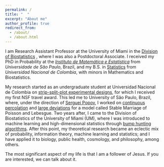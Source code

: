 ```yaml
---
permalink: /
title: "  "
excerpt: "About me"
author_profile: true
redirect_from: 
  - /about/
  - /about.html
---
```


I am Research Assistant Professor at the University of Miami in the [Division of Biostatistics](https://www.publichealth.med.miami.edu/divisions/biostatistics/) , where I was also a Postdoctoral Associate. I received my PhD in Probability at the [_Instituto de Matemática e Estatística_](https://www.ime.usp.br/en/home/) from _Universidade de São Paulo_, Brazil, and my B.S. in [Statistics](http://ciencias.bogota.unal.edu.co/departamentos/departamento-de-estadistica/inicio/) from _Universidad Nacional de Colombia_, with minors in Mathematics and Biostatistics. 

My research started as an undergraduate student at Universidad Nacional de Colombia on [strip-split-plot experimental designs](https://biometria.ufla.br/index.php/BBJ/article/view/141), for which I received my first NSF travel award. This led me to University of São Paulo, Brazil, where, under the direction of [Serguei Popov](https://www.fc.up.pt/pessoas/serguei.popov/), I worked on [continuous percolation](https://doi.org/10.1080/17442508.2011.651215) and [large deviations](https://doi.org/10.1007/s10959-010-0304-9) for a model called Stable Marriage of Poisson and Lebesgue. Two years after, I came to the Division of Biostatistics of the University of Miami (UM), where I was introduced to machine learning and high-dimensional statistics through [bump hunting algorithms](https://doi.org/10.1007/978-3-319-41573-4_16). After this point, my theoretical research became an eclectic mix of probability, information theory, machine learning and statistics; and I have applied it to biology, public health, cosmology, and philosophy, among others.

The most significant aspect of my life is that I am a follower of Jesus. If you are interested, we can talk about it.

